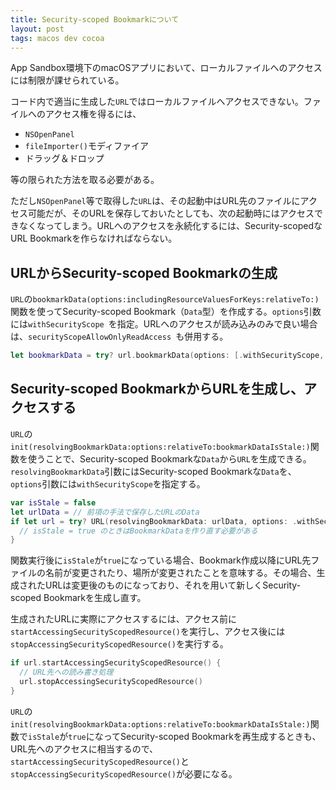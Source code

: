 ```yaml
---
title: Security-scoped Bookmarkについて
layout: post
tags: macos dev cocoa
---
```

App Sandbox環境下のmacOSアプリにおいて、ローカルファイルへのアクセスには制限が課せられている。

コード内で適当に生成した`URL`ではローカルファイルへアクセスできない。ファイルへのアクセス権を得るには、

- `NSOpenPanel`
- `fileImporter()`モディファイア
- ドラッグ＆ドロップ

等の限られた方法を取る必要がある。

ただし`NSOpenPanel`等で取得した`URL`は、その起動中はURL先のファイルにアクセス可能だが、そのURLを保存しておいたとしても、次の起動時にはアクセスできなくなってしまう。URLへのアクセスを永続化するには、Security-scopedなURL Bookmarkを作らなければならない。

## URLからSecurity-scoped Bookmarkの生成

`URL`の`bookmarkData(options:includingResourceValuesForKeys:relativeTo:)`関数を使ってSecurity-scoped Bookmark（`Data`型）を作成する。`options`引数には`withSecurityScope `を指定。URLへのアクセスが読み込みのみで良い場合は、`securityScopeAllowOnlyReadAccess `も併用する。

```swift
let bookmarkData = try? url.bookmarkData(options: [.withSecurityScope, .securityScopeAllowOnlyReadAccess], includingResourceValuesForKeys: nil, relativeTo: nil)
```

## Security-scoped BookmarkからURLを生成し、アクセスする

`URL`の`init(resolvingBookmarkData:options:relativeTo:bookmarkDataIsStale:)`関数を使うことで、Security-scoped Bookmarkな`Data`から`URL`を生成できる。`resolvingBookmarkData`引数にはSecurity-scoped Bookmarkな`Data`を、`options`引数には`withSecurityScope`を指定する。

```swift
var isStale = false
let urlData = // 前項の手法で保存したURLのData
if let url = try? URL(resolvingBookmarkData: urlData, options: .withSecurityScope, relativeTo: nil, bookmarkDataIsStale: &isStale) {
  // isStale = true のときはBookmarkDataを作り直す必要がある
}
```

関数実行後に`isStale`が`true`になっている場合、Bookmark作成以降にURL先ファイルの名前が変更されたり、場所が変更されたことを意味する。その場合、生成されたURLは変更後のものになっており、それを用いて新しくSecurity-scoped Bookmarkを生成し直す。

生成されたURLに実際にアクセスするには、アクセス前に`startAccessingSecurityScopedResource()`を実行し、アクセス後には`stopAccessingSecurityScopedResource()`を実行する。

```swift
if url.startAccessingSecurityScopedResource() {
  // URL先への読み書き処理
  url.stopAccessingSecurityScopedResource()
}
```

`URL`の`init(resolvingBookmarkData:options:relativeTo:bookmarkDataIsStale:)`関数で`isStale`が`true`になってSecurity-scoped Bookmarkを再生成するときも、URL先へのアクセスに相当するので、`startAccessingSecurityScopedResource()`と`stopAccessingSecurityScopedResource()`が必要になる。
